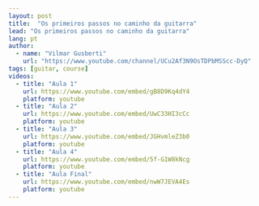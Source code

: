 ```yaml
---
layout: post
title:  "Os primeiros passos no caminho da guitarra"
lead: "Os primeiros passos no caminho da guitarra"
lang: pt
author:
  - name: "Vilmar Gusberti"
    url: "https://www.youtube.com/channel/UCu2Af3N9OsTDPbMSScc-DyQ"
tags: [guitar, course]
videos:
  - title: "Aula 1"
    url: https://www.youtube.com/embed/gB8D9Kq4dY4
    platform: youtube
  - title: "Aula 2"
    url: https://www.youtube.com/embed/UwC33HI3cCc
    platform: youtube
  - title: "Aula 3"
    url: https://www.youtube.com/embed/JGHvmleZ3b0
    platform: youtube
  - title: "Aula 4"
    url: https://www.youtube.com/embed/5f-G1W8kNcg
    platform: youtube
  - title: "Aula Final"
    url: https://www.youtube.com/embed/nwW7JEVA4Es
    platform: youtube
---
```

